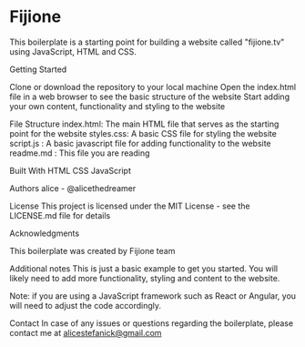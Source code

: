# Fijione
This boilerplate is a starting point for building a website called "fijione.tv" using JavaScript, HTML and CSS.

Getting Started

Clone or download the repository to your local machine
Open the index.html file in a web browser to see the basic structure of the website
Start adding your own content, functionality and styling to the website

File Structure
index.html: The main HTML file that serves as the starting point for the website
styles.css: A basic CSS file for styling the website
script.js : A basic javascript file for adding functionality to the website
readme.md : This file you are reading

Built With
HTML
CSS
JavaScript

Authors
alice - @alicethedreamer

License
This project is licensed under the MIT License - see the LICENSE.md file for details

Acknowledgments

This boilerplate was created by Fijione team

Additional notes
This is just a basic example to get you started. You will likely need to add more functionality, styling and content to the website.

Note: if you are using a JavaScript framework such as React or Angular, you will need to adjust the code accordingly.

Contact
In case of any issues or questions regarding the boilerplate, please contact me at alicestefanick@gmail.com
